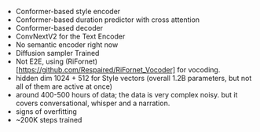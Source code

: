 - Conformer-based style encoder
- Conformer-based duration predictor with cross attention
- Conformer-based decoder
- ConvNextV2 for the Text Encoder
- No semantic encoder right now
- Diffusion sampler Trained
- Not E2E, using (RiFornet)[https://github.com/Respaired/RiFornet_Vocoder] for vocoding.
- hidden dim 1024 + 512 for Style vectors (overall 1.2B parameters, but not all of them are active at once)
- around 400-500 hours of data; the data is very complex noisy. but it covers conversational, whisper and a narration.
- signs of overfitting
- ~200K steps trained
